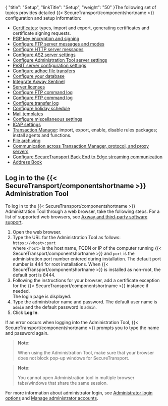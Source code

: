 {
    "title": "Setup",
    "linkTitle": "Setup",
    "weight": "50"
}The following set of topics provides detailed {{< SecureTransport/componentshortname  >}} configuration and setup information:

-   [Certificates](c_st_certificates): types, import and export, generating certificates and certificate signing requests.
-   [PGP key encryption and signing](c_st_pgpkey)
-   [Configure FTP server messages and modes](c_st_ftpserverconfiguration)
-   [Configure HTTP server messages](httpserverconfiguration)
-   [Configure AS2 server settings](t_st_as2serverconfiguration)
-   [Configure Administration Tool server settings](t_st_administrationtoolserverconfiguration_new)
-   [PeSIT server configuration settings](t_st_pesitserverconfiguration)
-   [Configure adhoc file transfers](t_st_adhocconfiguration)
-   [Configure your database](c_st_database)
-   [Integrate Axway Sentinel](c_st_sentinelintegration)
-   [Server licenses](c_st_serverlicenses)
-   [Configure FTP command log](t_st_ftpcommandlogconfiguration)
-   [Configure FTP command log](t_st_ftpcommandlogconfiguration)
-   [Configure transfer log](t_st_transferlogconfiguration)
-   [Configure holiday schedule](t_st_holidayschedule)
-   [Mail templates](t_st_mailtemplates)
-   [Configure miscellaneous settings](c_st_miscellaneousconfiguration)
-   [ICAP settings](t_st_icap_settings)
-   [Transaction Manager](c_st_tm_settings): import, export, enable, disable rules packages; install agents and functions.
-   [File archiving](c_st_file_archiving)
-   [Communication across Transaction Manager, protocol, and proxy servers](c_st_networkzones)
-   [Configure SecureTransport Back End to Edge streaming communication](t_st_stream_edge_backend)
-   [Address Book]()

## Log in to the {{< SecureTransport/componentshortname  >}} Administration Tool

To log in to the {{< SecureTransport/componentshortname  >}} Administration Tool through a web browser, take the following steps. For a list of supported web browsers, see [Axway and third-party software support](../overview/r_st_axway_and_third-party_software_support#Introduction_3964627930_1066167).

1.  Open the web browser.
2.  Type the URL for the Administration Tool as follows:  
    `https://<host>:port`  
    where `<host>` is the host name, FQDN or IP of the computer running {{< SecureTransport/componentshortname >}} and `port` is the administration port number entered during installation. The default port number is 444 for root installations. When {{< SecureTransport/componentshortname >}} is installed as non-root, the default port is 8444.
3.  Following the instructions for your browser, add a certificate exception for the {{< SecureTransport/componentshortname >}} instance if needed.  
    The login page is displayed.
4.  Type the administrator name and password. The default user name is `admin` and the default password is `admin`.
5.  Click **Log In**.

If an error occurs when logging into the Administration Tool, {{< SecureTransport/componentshortname  >}} prompts you to type the name and password again.

> **Note:**
>
> When using the Administration Tool, make sure that your browser does not block pop-up windows for SecureTransport.

> **Note:**
>
> You cannot open Administration tool in multiple browser tabs/windows that share the same session.

For more information about administrator login, see [Administrator login options](../c_st_authentication/c_st_login_settings#Administ) and [Manage administrator accounts](../c_st_advancedaccountadministration/c_st_manageadministratoraccounts#Advanced_Accounts_2036285406_1078374).
